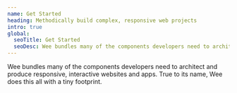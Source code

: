 ```yaml
---
name: Get Started
heading: Methodically build complex, responsive web projects
intro: true
global:
  seoTitle: Get Started
  seoDesc: Wee bundles many of the components developers need to architect and produce responsive, interactive websites and apps.
---
```


Wee bundles many of the components developers need to architect and produce responsive, interactive websites and apps. True to its name, Wee does this all with a tiny footprint.